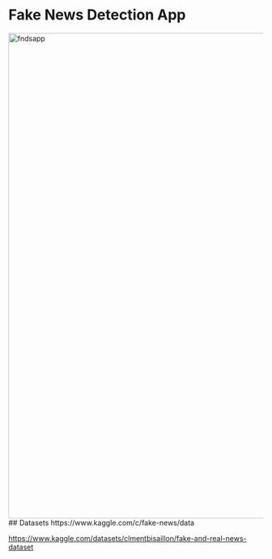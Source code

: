 # Fake News Detection App
<img width="957" alt="fndsapp" src="https://github.com/dexprimZ/FakeNewsDetector/assets/110420696/9f9311c1-5244-477e-8859-76b02cfd686f">

</br>
## Datasets
https://www.kaggle.com/c/fake-news/data

</br>

https://www.kaggle.com/datasets/clmentbisaillon/fake-and-real-news-dataset
